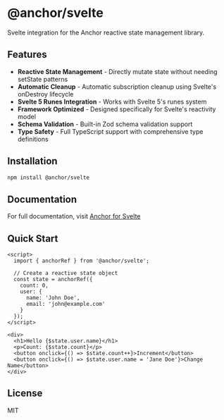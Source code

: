 # @anchor/svelte

Svelte integration for the Anchor reactive state management library.

## Features

- **Reactive State Management** - Directly mutate state without needing setState patterns
- **Automatic Cleanup** - Automatic subscription cleanup using Svelte's onDestroy lifecycle
- **Svelte 5 Runes Integration** - Works with Svelte 5's runes system
- **Framework Optimized** - Designed specifically for Svelte's reactivity model
- **Schema Validation** - Built-in Zod schema validation support
- **Type Safety** - Full TypeScript support with comprehensive type definitions

## Installation

```bash
npm install @anchor/svelte
```

## Documentation

For full documentation, visit [Anchor for Svelte](https://beerush-id.github.io/anchor/docs/svelte/introduction.html)

## Quick Start

```svelte
<script>
  import { anchorRef } from '@anchor/svelte';

  // Create a reactive state object
  const state = anchorRef({
    count: 0,
    user: {
      name: 'John Doe',
      email: 'john@example.com'
    }
  });
</script>

<div>
  <h1>Hello {$state.user.name}</h1>
  <p>Count: {$state.count}</p>
  <button onclick={() => $state.count++}>Increment</button>
  <button onclick={() => $state.user.name = 'Jane Doe'}>Change Name</button>
</div>
```

## License

MIT
